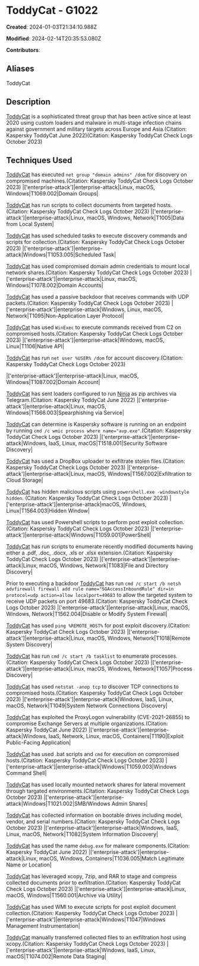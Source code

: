 # ToddyCat - G1022

**Created**: 2024-01-03T21:34:10.988Z

**Modified**: 2024-02-14T20:35:53.080Z

**Contributors**: 

## Aliases

ToddyCat

## Description

[ToddyCat](https://attack.mitre.org/groups/G1022) is a sophisticated threat group that has been active since at least 2020 using custom loaders and malware in multi-stage infection chains against government and military targets across Europe and Asia.(Citation: Kaspersky ToddyCat June 2022)(Citation: Kaspersky ToddyCat Check Logs October 2023)

## Techniques Used


[ToddyCat](https://attack.mitre.org/groups/G1022) has executed `net group "domain admins" /dom` for discovery on compromised machines.(Citation: Kaspersky ToddyCat Check Logs October 2023)
|['enterprise-attack']|enterprise-attack|Linux, macOS, Windows|T1069.002|Domain Groups|


[ToddyCat](https://attack.mitre.org/groups/G1022) has run scripts to collect documents from targeted hosts.(Citation: Kaspersky ToddyCat Check Logs October 2023)
|['enterprise-attack']|enterprise-attack|Linux, macOS, Windows, Network|T1005|Data from Local System|


[ToddyCat](https://attack.mitre.org/groups/G1022) has used scheduled tasks to execute discovery commands and scripts for collection.(Citation: Kaspersky ToddyCat Check Logs October 2023)
|['enterprise-attack']|enterprise-attack|Windows|T1053.005|Scheduled Task|


[ToddyCat](https://attack.mitre.org/groups/G1022) has used compromised domain admin credentials to mount local network shares.(Citation: Kaspersky ToddyCat Check Logs October 2023)
|['enterprise-attack']|enterprise-attack|Linux, macOS, Windows|T1078.002|Domain Accounts|


[ToddyCat](https://attack.mitre.org/groups/G1022) has used a passive backdoor that receives commands with UDP packets.(Citation: Kaspersky ToddyCat Check Logs October 2023)
|['enterprise-attack']|enterprise-attack|Windows, Linux, macOS, Network|T1095|Non-Application Layer Protocol|


[ToddyCat](https://attack.mitre.org/groups/G1022) has used `WinExec` to execute commands received from C2 on compromised hosts.(Citation: Kaspersky ToddyCat Check Logs October 2023)
|['enterprise-attack']|enterprise-attack|Windows, macOS, Linux|T1106|Native API|


[ToddyCat](https://attack.mitre.org/groups/G1022) has run `net user %USER% /dom` for account discovery.(Citation: Kaspersky ToddyCat Check Logs October 2023)

|['enterprise-attack']|enterprise-attack|Linux, macOS, Windows|T1087.002|Domain Account|


[ToddyCat](https://attack.mitre.org/groups/G1022) has sent loaders configured to run [Ninja](https://attack.mitre.org/software/S1100) as zip archives via Telegram.(Citation: Kaspersky ToddyCat June 2022)
|['enterprise-attack']|enterprise-attack|Linux, macOS, Windows|T1566.003|Spearphishing via Service|


[ToddyCat](https://attack.mitre.org/groups/G1022) can determine is Kaspersky software is running on an endpoint by running `cmd /c wmic process where name="avp.exe"`.(Citation: Kaspersky ToddyCat Check Logs October 2023)
|['enterprise-attack']|enterprise-attack|Windows, IaaS, Linux, macOS|T1518.001|Security Software Discovery|


[ToddyCat](https://attack.mitre.org/groups/G1022) has used a DropBox uploader to exfiltrate stolen files.(Citation: Kaspersky ToddyCat Check Logs October 2023)
|['enterprise-attack']|enterprise-attack|Linux, macOS, Windows|T1567.002|Exfiltration to Cloud Storage|


[ToddyCat](https://attack.mitre.org/groups/G1022) has hidden malicious scripts using `powershell.exe -windowstyle hidden`. (Citation: Kaspersky ToddyCat Check Logs October 2023)
|['enterprise-attack']|enterprise-attack|macOS, Windows, Linux|T1564.003|Hidden Window|


[ToddyCat](https://attack.mitre.org/groups/G1022) has used Powershell scripts to perform post exploit collection.(Citation: Kaspersky ToddyCat Check Logs October 2023)
|['enterprise-attack']|enterprise-attack|Windows|T1059.001|PowerShell|


[ToddyCat](https://attack.mitre.org/groups/G1022) has run scripts to enumerate recently modified documents having either a .pdf, .doc, .docx, .xls or .xlsx extension.(Citation: Kaspersky ToddyCat Check Logs October 2023)
|['enterprise-attack']|enterprise-attack|Linux, macOS, Windows, Network|T1083|File and Directory Discovery|


Prior to executing a backdoor [ToddyCat](https://attack.mitre.org/groups/G1022)  has run `cmd /c start /b netsh advfirewall firewall add rule name="SGAccessInboundRule" dir=in protocol=udp action=allow localport=49683` to allow the targeted system to receive UDP packets on port 49683.(Citation: Kaspersky ToddyCat Check Logs October 2023)
|['enterprise-attack']|enterprise-attack|Linux, macOS, Windows, Network|T1562.004|Disable or Modify System Firewall|


[ToddyCat](https://attack.mitre.org/groups/G1022) has used `ping %REMOTE_HOST%` for post exploit discovery.(Citation: Kaspersky ToddyCat Check Logs October 2023)
|['enterprise-attack']|enterprise-attack|Linux, macOS, Windows, Network|T1018|Remote System Discovery|


[ToddyCat](https://attack.mitre.org/groups/G1022) has run `cmd /c start /b tasklist` to enumerate processes.(Citation: Kaspersky ToddyCat Check Logs October 2023)
|['enterprise-attack']|enterprise-attack|Linux, macOS, Windows, Network|T1057|Process Discovery|


[ToddyCat](https://attack.mitre.org/groups/G1022) has used `netstat -anop tcp` to discover TCP connections to compromised hosts.(Citation: Kaspersky ToddyCat Check Logs October 2023)
|['enterprise-attack']|enterprise-attack|Windows, IaaS, Linux, macOS, Network|T1049|System Network Connections Discovery|


[ToddyCat](https://attack.mitre.org/groups/G1022) has exploited the ProxyLogon vulnerability (CVE-2021-26855) to compromise Exchange Servers at multiple organizations.(Citation: Kaspersky ToddyCat June 2022)
|['enterprise-attack']|enterprise-attack|Windows, IaaS, Network, Linux, macOS, Containers|T1190|Exploit Public-Facing Application|


[ToddyCat](https://attack.mitre.org/groups/G1022) has used .bat scripts and `cmd` for execution on compromised hosts.(Citation: Kaspersky ToddyCat Check Logs October 2023)
|['enterprise-attack']|enterprise-attack|Windows|T1059.003|Windows Command Shell|


[ToddyCat](https://attack.mitre.org/groups/G1022) has used locally mounted network shares for lateral movement through targated environments.(Citation: Kaspersky ToddyCat Check Logs October 2023)
|['enterprise-attack']|enterprise-attack|Windows|T1021.002|SMB/Windows Admin Shares|


[ToddyCat](https://attack.mitre.org/groups/G1022) has collected information on bootable drives including model, vendor, and serial numbers.(Citation: Kaspersky ToddyCat Check Logs October 2023)
|['enterprise-attack']|enterprise-attack|Windows, IaaS, Linux, macOS, Network|T1082|System Information Discovery|


[ToddyCat](https://attack.mitre.org/groups/G1022) has used the name `debug.exe` for malware components.(Citation: Kaspersky ToddyCat June 2022)
|['enterprise-attack']|enterprise-attack|Linux, macOS, Windows, Containers|T1036.005|Match Legitimate Name or Location|


[ToddyCat](https://attack.mitre.org/groups/G1022) has leveraged  xcopy, 7zip, and RAR to stage and compress collected documents prior to exfiltration.(Citation: Kaspersky ToddyCat Check Logs October 2023)
|['enterprise-attack']|enterprise-attack|Linux, macOS, Windows|T1560.001|Archive via Utility|


[ToddyCat](https://attack.mitre.org/groups/G1022) has used WMI to execute scripts for post exploit document collection.(Citation: Kaspersky ToddyCat Check Logs October 2023)
|['enterprise-attack']|enterprise-attack|Windows|T1047|Windows Management Instrumentation|


[ToddyCat](https://attack.mitre.org/groups/G1022) manually transferred collected files to an exfiltration host using xcopy.(Citation: Kaspersky ToddyCat Check Logs October 2023)
|['enterprise-attack']|enterprise-attack|Windows, IaaS, Linux, macOS|T1074.002|Remote Data Staging|

